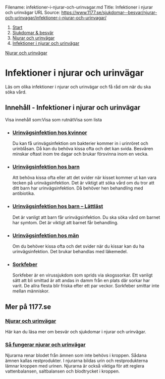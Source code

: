 Filename: infektioner-i-njurar-och-urinvagar.md
Title: Infektioner i njurar och urinvägar
URL Source: https://www.1177.se/sjukdomar--besvar/njurar-och-urinvagar/infektioner-i-njurar-och-urinvagar/

1.  [Start](https://www.1177.se/)
2.  [Sjukdomar & besvär](https://www.1177.se/sjukdomar--besvar/)
3.  [Njurar och urinvägar](https://www.1177.se/sjukdomar--besvar/njurar-och-urinvagar/)
4.  [Infektioner i njurar och urinvägar](https://www.1177.se/sjukdomar--besvar/njurar-och-urinvagar/infektioner-i-njurar-och-urinvagar/)

[Njurar och urinvägar](https://www.1177.se/sjukdomar--besvar/njurar-och-urinvagar/)

Infektioner i njurar och urinvägar
==================================

Läs om olika infektioner i njurar och urinvägar och få råd om när du ska söka vård.

Innehåll - Infektioner i njurar och urinvägar
---------------------------------------------

Visa innehåll som:Visa som rutnätVisa som lista

*   ### [Urinvägsinfektion hos kvinnor](https://www.1177.se/sjukdomar--besvar/njurar-och-urinvagar/infektioner-i-njurar-och-urinvagar/urinvagsinfektion-hos-kvinnor/)
    
    Du kan få urinvägsinfektion om bakterier kommer in i urinröret och urinblåsan. Då kan du behöva kissa ofta och det kan svida. Besvären minskar oftast inom tre dagar och brukar försvinna inom en vecka.
    
*   ### [Urinvägsinfektion hos barn](https://www.1177.se/sjukdomar--besvar/njurar-och-urinvagar/infektioner-i-njurar-och-urinvagar/urinvagsinfektion-hos-barn/)
    
    Att behöva kissa ofta eller att det svider när kisset kommer ut kan vara tecken på urinvägsinfektion. Det är viktigt att söka vård om du tror att ditt barn har urinvägsinfektion. Då behöver hen behandling med antibiotika.
    
*   ### [Urinvägsinfektion hos barn – Lättläst](https://www.1177.se/sjukdomar--besvar/njurar-och-urinvagar/infektioner-i-njurar-och-urinvagar/urinvagsinfektion-hos-barn--lattlast/)
    
    Det är vanligt att barn får urinvägsinfektion. Du ska söka vård om barnet har symtom. Det är viktigt att barnet får behandling.
    
*   ### [Urinvägsinfektion hos män](https://www.1177.se/sjukdomar--besvar/njurar-och-urinvagar/infektioner-i-njurar-och-urinvagar/urinvagsinfektion-hos-man/)
    
    Om du behöver kissa ofta och det svider när du kissar kan du ha urinvägsinfektion. Det brukar behandlas med läkemedel.
    
*   ### [Sorkfeber](https://www.1177.se/sjukdomar--besvar/njurar-och-urinvagar/infektioner-i-njurar-och-urinvagar/sorkfeber/)
    
    Sorkfeber är en virussjukdom som sprids via skogssorkar. Ett vanligt sätt att bli smittad är att andas in damm från en plats där sorkar har varit. De allra flesta blir friska efter ett par veckor. Sorkfeber smittar inte mellan människor.
    

Mer på 1177.se
--------------

### [Njurar och urinvägar](https://www.1177.se/sjukdomar--besvar/njurar-och-urinvagar/)

Här kan du läsa mer om besvär och sjukdomar i njurar och urinvägar.

### [Så fungerar njurar och urinvägar](https://www.1177.se/liv--halsa/sa-fungerar-kroppen/njurar-och-urinvagar/)

Njurarna renar blodet från ämnen som inte behövs i kroppen. Sådana ämnen kallas restprodukter. I njurarna bildas urin och restprodukterna lämnar kroppen med urinen. Njurarna är också viktiga för att reglera vattenbalansen, saltbalansen och blodtrycket i kroppen.
